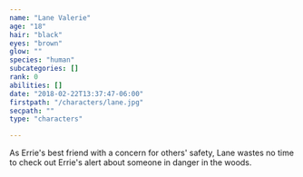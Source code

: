 ```yaml
---
name: "Lane Valerie"
age: "18"
hair: "black"
eyes: "brown"
glow: ""
species: "human"
subcategories: []
rank: 0
abilities: []
date: "2018-02-22T13:37:47-06:00"
firstpath: "/characters/lane.jpg"
secpath: ""
type: "characters"

---
```


As Errie's best friend with a concern for others' safety, Lane wastes no time to check out Errie's alert about someone in danger in the woods.
